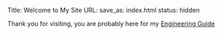 Title: Welcome to My Site
URL:
save_as: index.html
status: hidden

Thank you for visiting, you are probably here for my [Engineering Guide](pages/engineering-guide.html)